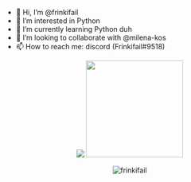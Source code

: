 - 👋 Hi, I’m @frinkifail
- 👀 I’m interested in Python
- 🌱 I’m currently learning Python duh
- 💞️ I’m looking to collaborate with @milena-kos
- 📫 How to reach me: discord (Frinkifail#9518)

<p align="center">
  <img src="https://github-readme-stats.vercel.app/api?username=frinkifail" />
  <img src="https://github-readme-stats.vercel.app/api/top-langs/?username=frinkifail&langs_count=8" height="195rem" />
</p>
<p align="center">
  <img src="https://komarev.com/ghpvc/?username=frinkifail&label=Profile%20views&color=4f94ef" alt="frinkifail" />
</p>
